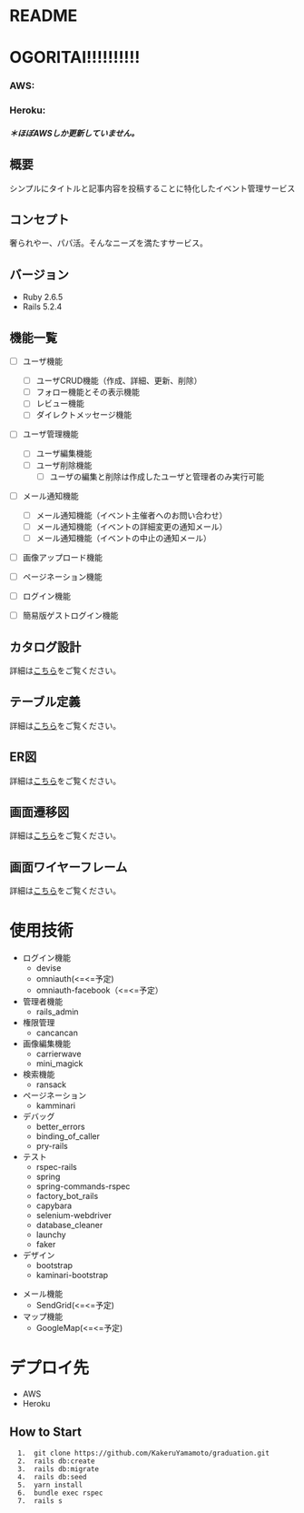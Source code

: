 # README


# OGORITAI!!!!!!!!!!

### AWS:
### Heroku:
##### ＊ほぼAWSしか更新していません。


## 概要
シンプルにタイトルと記事内容を投稿することに特化したイベント管理サービス

## コンセプト
奢られやー、パパ活。そんなニーズを満たすサービス。

## バージョン
- Ruby 2.6.5
- Rails 5.2.4

## 機能一覧

- [ ] ユーザ機能

  - [ ] ユーザCRUD機能（作成、詳細、更新、削除）
  - [ ] フォロー機能とその表示機能
  - [ ] レビュー機能
  - [ ] ダイレクトメッセージ機能

- [ ] ユーザ管理機能

  - [ ] ユーザ編集機能
  - [ ] ユーザ削除機能
    - [ ] ユーザの編集と削除は作成したユーザと管理者のみ実行可能

- [ ] メール通知機能

  - [ ] メール通知機能（イベント主催者へのお問い合わせ）
  - [ ] メール通知機能（イベントの詳細変更の通知メール）
  - [ ] メール通知機能（イベントの中止の通知メール）

- [ ] 画像アップロード機能
- [ ] ページネーション機能
- [ ] ログイン機能
- [ ] 簡易版ゲストログイン機能



## カタログ設計
詳細は[こちら](https://docs.google.com/spreadsheets/d/1jzKGT_3a9xmagpc9RAHunR8BEhg3C-Pu0EhWB_1oJiw/edit?usp=sharing)をご覧ください。

## テーブル定義
詳細は[こちら](https://docs.google.com/spreadsheets/d/1ZxAl-qePMVRVjMSjJvvdCAtxFa8Lr9Chx3hgXIj9r2s/edit?usp=sharing)をご覧ください。

## ER図
詳細は[こちら](https://raw.githubusercontent.com/KakeruYamamoto/graduation/master/erd.png)をご覧ください。

## 画面遷移図
詳細は[こちら](https://cacoo.com/diagrams/y5Szk1GeOvPKQRcD/9E3BF)をご覧ください。

## 画面ワイヤーフレーム
詳細は[こちら](https://cacoo.com/diagrams/51O1AnZuSgtrGNYT/B6EB3)をご覧ください。

# 使用技術
- ログイン機能
  - devise
  - omniauth(<=<=予定)
  - omniauth-facebook（<=<=予定）
- 管理者機能
  - rails_admin
- 権限管理
  - cancancan
- 画像編集機能
  - carrierwave
  - mini_magick
- 検索機能
  - ransack
- ページネーション
  - kamminari
- デバッグ
  - better_errors
  - binding_of_caller
  - pry-rails
- テスト
  - rspec-rails
  - spring
  - spring-commands-rspec
  - factory_bot_rails
  - capybara
  - selenium-webdriver
  - database_cleaner
  - launchy
  - faker
- デザイン
  - bootstrap
  - kaminari-bootstrap
<!-- - 辞書機能
  - i18n -->
- メール機能
  - SendGrid(<=<=予定)
- マップ機能
  - GoogleMap(<=<=予定)

# デプロイ先
- AWS
- Heroku

## How to Start
```
  1.  git clone https://github.com/KakeruYamamoto/graduation.git
  2.  rails db:create
  3.  rails db:migrate
  4.  rails db:seed
  5.  yarn install
  6.  bundle exec rspec    
  7.  rails s  
```
